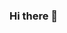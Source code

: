 ### Hi there 👋


<!-- 
![GitHub Snake Contribution Grid Animation](https://raw.githubusercontent.com/victorgabrieldsr/victorgabrieldsr/output/github-contribution-grid-snake-dark.svg)

**Victorgabrieldsr/Victorgabrieldsr** is a ✨ _special_ ✨ repository because its `README.md` (this file) appears on your GitHub profile.

Here are some ideas to get you started:

- 🔭 I’m currently working on ...
- 🌱 I’m currently learning ...
- 👯 I’m looking to collaborate on ...
- 🤔 I’m looking for help with ...
- 💬 Ask me about ...
- 📫 How to reach me: ...
- 😄 Pronouns: ...
- ⚡ Fun fact: ...
-->
